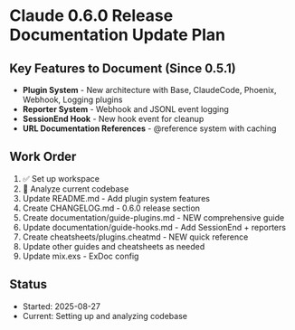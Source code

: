 # Claude 0.6.0 Release Documentation Update Plan

## Key Features to Document (Since 0.5.1)
- **Plugin System** - New architecture with Base, ClaudeCode, Phoenix, Webhook, Logging plugins
- **Reporter System** - Webhook and JSONL event logging  
- **SessionEnd Hook** - New hook event for cleanup
- **URL Documentation References** - @reference system with caching

## Work Order
1. ✅ Set up workspace
2. 🔄 Analyze current codebase 
3. Update README.md - Add plugin system features
4. Create CHANGELOG.md - 0.6.0 release section
5. Create documentation/guide-plugins.md - NEW comprehensive guide
6. Update documentation/guide-hooks.md - Add SessionEnd + reporters
7. Create cheatsheets/plugins.cheatmd - NEW quick reference
8. Update other guides and cheatsheets as needed
9. Update mix.exs - ExDoc config

## Status
- Started: 2025-08-27
- Current: Setting up and analyzing codebase